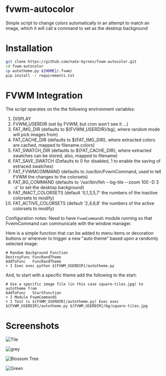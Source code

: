# fvwm-autocolor
Simple script to change colors automatically in an attempt to match an image, which it will call a command to set as the desktop background

# Installation
```sh
git clone https://github.com/nate-byrnes/fvwm-autocolor.git
cd fvwm-autocolor
cp autotheme.py ${HOME}/.fvwm/
pip install -r requirements.txt
```

# FVWM Integration

The script operates on the the following environment variables:
1. DISPLAY
1. FVWM_USERDIR (set by FVWM, but cron won't see it ...)
1. FAT_IMG_DIR (defaults to ${FVWM_USERDIR}/bg}, where random mode will pick images from)
1. FAT_CACHE_DIR (defaults to ${FAT_IMG_DIR}, where extracted colors are cached, mapped to filename.colors)
1. FAT_SWATCH_DIR (defaults to ${FAT_CACHE_DIR}, where extracted swatches can be stored, also, mapped to filename)
1. FAT_SAVE_SWATCH (Defaults to 0 for disabled, 1 to enable the saving of extraced swatches)
1. FAT_FVWMCOMMAND (defaults to /usr/bin/FvwmCommand, used to tell FVWM the changes to the colorsets)
1. FAT_BG_COMMAND (defaults to '/usr/bin/feh --bg-tile --zoom 100 -D 3 -z' to set the desktop background)
1. FAT_INACT_COLORSETS (default '0,1,3,5,7' the numbers of the inactive colorsets to modify)
1. FAT_ACTIVE_COLORSETS (default '2,4,6,8' the numbers of the active colorsets to modify)

Configuration notes:
Need to have ```FvwmCommandS``` module running so that FvwmCommand can communicate with the window manager.

Here is a simple function that can be added to menu items or decoration buttons or wherever to trigger a
new "auto theme" based upon a randomly selected image:

```
# Random Background Function
DestroyFunc FuncRandTheme
AddToFunc   FuncRandTheme
+ I Exec exec python $[FVWM_USERDIR]/autotheme.py
```

And, to start with a specific theme add the following to the start:
```
# Use a specific image file (in this case square-tiles.jpg) to autotheme from
AddToFunc   StartFunction
+ I Module FvwmCommandS
+ I Test (x $[FVWM_USERDIR]/autotheme.py) Exec exec $[FVWM_USERDIR]/autotheme.py $[FVWM_USERDIR]/bg/square-tiles.jpg
```

# Screenshots

![Tile](/main/screenshots/tiles.png?raw=true "Tiles")

![grey](/main/screenshots/grey.png?raw=true "Grey")

![Blossom Tree](/main/screenshots/fog_bloom.png?raw=true "Tree")

![Green](/main/screenshots/green2.png?raw=true "Green")

